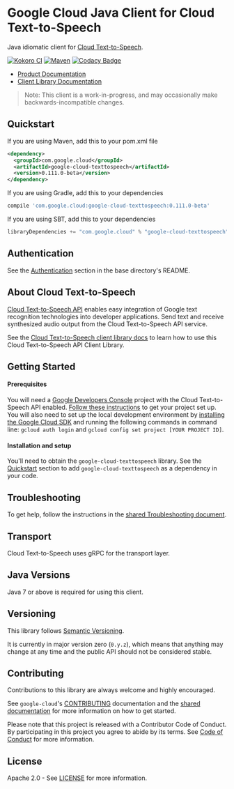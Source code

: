 Google Cloud Java Client for Cloud Text-to-Speech
======================================

Java idiomatic client for [Cloud Text-to-Speech][cloud-texttospeech].

[![Kokoro CI](http://storage.googleapis.com/cloud-devrel-public/java/badges/google-cloud-java/master.svg)](http://storage.googleapis.com/cloud-devrel-public/java/badges/google-cloud-java/master.html)
[![Maven](https://img.shields.io/maven-central/v/com.google.cloud/google-cloud-texttospeech.svg)](https://img.shields.io/maven-central/v/com.google.cloud/google-cloud-texttospeech.svg)
[![Codacy Badge](https://api.codacy.com/project/badge/grade/9da006ad7c3a4fe1abd142e77c003917)](https://www.codacy.com/app/mziccard/google-cloud-java)

- [Product Documentation][texttospeech-product-docs]
- [Client Library Documentation][texttospeech-client-lib-docs]

> Note: This client is a work-in-progress, and may occasionally
> make backwards-incompatible changes.

Quickstart
----------

[//]: # ({x-version-update-start:google-cloud-texttospeech:released})
If you are using Maven, add this to your pom.xml file
```xml
<dependency>
  <groupId>com.google.cloud</groupId>
  <artifactId>google-cloud-texttospeech</artifactId>
  <version>0.111.0-beta</version>
</dependency>
```
If you are using Gradle, add this to your dependencies
```Groovy
compile 'com.google.cloud:google-cloud-texttospeech:0.111.0-beta'
```
If you are using SBT, add this to your dependencies
```Scala
libraryDependencies += "com.google.cloud" % "google-cloud-texttospeech" % "0.111.0-beta"
```
[//]: # ({x-version-update-end})

Authentication
--------------

See the [Authentication](https://github.com/googleapis/google-cloud-java#authentication) section in the base directory's README.

About Cloud Text-to-Speech
----------------------------

[Cloud Text-to-Speech API][cloud-texttospeech] enables easy integration of Google text recognition technologies into developer applications. Send text and receive synthesized audio output from the Cloud Text-to-Speech API service.

See the [Cloud Text-to-Speech client library docs][texttospeech-client-lib-docs] to learn how to use this Cloud Text-to-Speech API Client Library.

Getting Started
---------------
#### Prerequisites
You will need a [Google Developers Console](https://console.developers.google.com/) project with the Cloud Text-to-Speech API enabled. [Follow these instructions](https://cloud.google.com/resource-manager/docs/creating-managing-projects) to get your project set up. You will also need to set up the local development environment by [installing the Google Cloud SDK](https://cloud.google.com/sdk/) and running the following commands in command line: `gcloud auth login` and `gcloud config set project [YOUR PROJECT ID]`.

#### Installation and setup
You'll need to obtain the `google-cloud-texttospeech` library.  See the [Quickstart](#quickstart) section to add `google-cloud-texttospeech` as a dependency in your code.

Troubleshooting
---------------

To get help, follow the instructions in the [shared Troubleshooting document](https://github.com/googleapis/google-cloud-common/blob/master/troubleshooting/readme.md#troubleshooting).

Transport
---------
Cloud Text-to-Speech uses gRPC for the transport layer.

Java Versions
-------------

Java 7 or above is required for using this client.

Versioning
----------

This library follows [Semantic Versioning](http://semver.org/).

It is currently in major version zero (``0.y.z``), which means that anything may change at any time and the public API should not be considered stable.

Contributing
------------

Contributions to this library are always welcome and highly encouraged.

See `google-cloud`'s [CONTRIBUTING] documentation and the [shared documentation](https://github.com/googleapis/google-cloud-common/blob/master/contributing/readme.md#how-to-contribute-to-gcloud) for more information on how to get started.

Please note that this project is released with a Contributor Code of Conduct. By participating in this project you agree to abide by its terms. See [Code of Conduct][code-of-conduct] for more information.

License
-------

Apache 2.0 - See [LICENSE] for more information.


[CONTRIBUTING]:https://github.com/googleapis/google-cloud-java/blob/master/CONTRIBUTING.md
[code-of-conduct]:https://github.com/googleapis/google-cloud-java/blob/master/CODE_OF_CONDUCT.md#contributor-code-of-conduct
[LICENSE]: https://github.com/googleapis/google-cloud-java/blob/master/LICENSE
[cloud-platform]: https://cloud.google.com/
[cloud-texttospeech]: https://cloud.google.com/text-to-speech
[texttospeech-product-docs]: https://cloud.google.com/text-to-speech/docs
[texttospeech-client-lib-docs]: https://googleapis.dev/java/google-cloud-clients/latest/index.html?com/google/cloud/texttospeech/v1/package-summary.html
